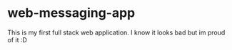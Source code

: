 # web-messaging-app

This is my first full stack web application. I know it looks bad but im proud of it :D
